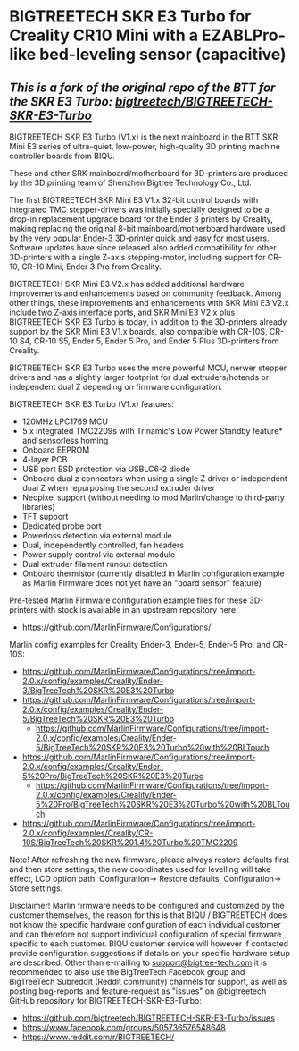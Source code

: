# BIGTREETECH SKR E3 Turbo for Creality CR10 Mini with a EZABLPro-like bed-leveling sensor (capacitive)
**_This is a fork of the original repo of the BTT for the SKR E3 Turbo: [bigtreetech/BIGTREETECH-SKR-E3-Turbo](https://github.com/bigtreetech/BIGTREETECH-SKR-E3-Turbo)_**
---

BIGTREETECH SKR E3 Turbo (V1.x) is the next mainboard in the BTT SKR Mini E3 series of ultra-quiet, low-power, high-quality 3D printing machine controller boards from BIQU.

These and other SRK mainboard/motherboard for 3D-printers are produced by the 3D printing team of Shenzhen Bigtree Technology Co., Ltd. 

The first BIGTREETECH SKR Mini E3 V1.x 32-bit control boards with integrated TMC stepper-drivers was initially specially designed to be a drop-in replacement upgrade board for the Ender 3 printers by Creality, making replacing the original 8-bit mainboard/motherboard hardware used by the very popular Ender-3 3D-printer quick and easy for most users. Software updates have since released also added compatibility for other 3D-printers with a single Z-axis stepping-motor, including support for CR-10, CR-10 Mini, Ender 3 Pro from Creality.

BIGTREETECH SKR Mini E3 V2.x has added additional hardware improvements and enhancements based on community feedback. Among other things, these improvements and enhancements with SKR Mini E3 V2.x include two Z-axis interface ports, and SKR Mini E3 V2.x plus BIGTREETECH SKR E3 Turbo is today, in addition to the 3D-printers already support by the SKR Mini E3 V1.x boards, also compatible with CR-10S, CR-10 S4, CR-10 S5, Ender 5, Ender 5 Pro, and Ender 5 Plus 3D-printers from Creality.

BIGTREETECH SKR E3 Turbo uses the more powerful MCU, nerwer stepper drivers and has a slightly larger footprint for dual extruders/hotends or independent dual Z depending on firmware configuration.

BIGTREETECH SKR E3 Turbo (V1.x) features:

- 120MHz LPC1769 MCU
- 5 x integrated TMC2209s with Trinamic's Low Power Standby feature* and sensorless homing
- Onboard EEPROM
- 4-layer PCB
- USB port ESD protection via USBLC6-2 diode
- Onboard dual z connectors when using a single Z driver or independent dual Z when repurposing the second extruder driver
- Neopixel support (without needing to mod Marlin/change to third-party libraries)
- TFT support
- Dedicated probe port
- Powerloss detection via external module
- Dual, independently controlled, fan headers
- Power supply control via external module
- Dual extruder filament runout detection
- Onboard thermistor (currently disabled in Marlin configuration example as Marlin Firmware does not yet have an "board sensor" feature)

Pre-tested Marlin Firmware configuration example files for these 3D-printers with stock is available in an upstream repository here:

- https://github.com/MarlinFirmware/Configurations/

Marlin config examples for Creality Ender-3, Ender-5, Ender-5 Pro, and CR-10S:

- https://github.com/MarlinFirmware/Configurations/tree/import-2.0.x/config/examples/Creality/Ender-3/BigTreeTech%20SKR%20E3%20Turbo
- https://github.com/MarlinFirmware/Configurations/tree/import-2.0.x/config/examples/Creality/Ender-5/BigTreeTech%20SKR%20E3%20Turbo
  - https://github.com/MarlinFirmware/Configurations/tree/import-2.0.x/config/examples/Creality/Ender-5/BigTreeTech%20SKR%20E3%20Turbo%20with%20BLTouch
- https://github.com/MarlinFirmware/Configurations/tree/import-2.0.x/config/examples/Creality/Ender-5%20Pro/BigTreeTech%20SKR%20E3%20Turbo
  - https://github.com/MarlinFirmware/Configurations/tree/import-2.0.x/config/examples/Creality/Ender-5%20Pro/BigTreeTech%20SKR%20E3%20Turbo%20with%20BLTouch
- https://github.com/MarlinFirmware/Configurations/tree/import-2.0.x/config/examples/Creality/CR-10S/BigTreeTech%20SKR%201.4%20Turbo%20TMC2209

Note! After refreshing the new firmware, please always restore defaults first and then store settings, the new coordinates used for levelling will take effect, LCD option path: Configuration-> Restore defaults, Configuration-> Store settings.

Disclaimer! Marlin firmware needs to be configured and customized by the customer themselves, the reason for this is that BIQU / BIGTREETECH does not know the specific hardware configuration of each individual customer and can therefore not support individual configuration of special firmware specific to each customer. BIQU customer service will however if contacted provide configuration suggestions if details on your specific hardware setup are described. Other than e-mailing to <support@bigtree-tech.com> it is recommended to also use the BigTreeTech Facebook group and BigTreeTech Subreddit (Reddit community) channels for support, as well as posting bug-reports and feature-request as "issues" on @bigtreetech GitHub repository for BIGTREETECH-SKR-E3-Turbo:

- https://github.com/bigtreetech/BIGTREETECH-SKR-E3-Turbo/issues
- https://www.facebook.com/groups/505736576548648
- https://www.reddit.com/r/BIGTREETECH/
